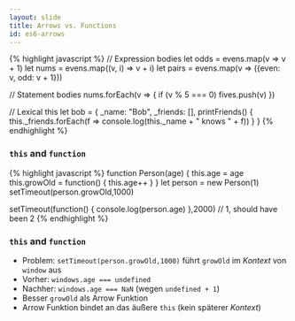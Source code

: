 ```yaml
---
layout: slide
title: Arrows vs. Functions
id: es6-arrows
---
```

<section markdown="1">

{% highlight javascript %}
// Expression bodies
let odds = evens.map(v => v + 1)
let nums = evens.map((v, i) => v + i)
let pairs = evens.map(v => ({even: v, odd: v + 1}))

// Statement bodies
nums.forEach(v => {
  if (v % 5 === 0)
    fives.push(v)
})

// Lexical this
let bob = {
  _name: "Bob",
  _friends: [],
  printFriends() {
    this._friends.forEach(f =>
      console.log(this._name + " knows " + f))
  }
}
{% endhighlight %}

</section>

<section markdown="1">

### `this` and `function`

{% highlight javascript %}
function Person(age) {
    this.age = age
    this.growOld = function() {
        this.age++
    }
}
let person = new Person(1)
setTimeout(person.growOld,1000)

setTimeout(function() { console.log(person.age) },2000)
// 1, should have been 2
{% endhighlight %}

</section>

<section markdown="1">

### `this` and `function`

 * Problem: `setTimeout(person.growOld,1000)` führt `growOld` im _Kontext_ von `window` aus
 * Vorher: `windows.age === undefined`
 * Nachher: `windows.age === NaN` (wegen `undefined + 1`)
 * Besser `growOld` als Arrow Funktion
 * Arrow Funktion bindet an das äußere `this` (kein späterer _Kontext_)

</section>
